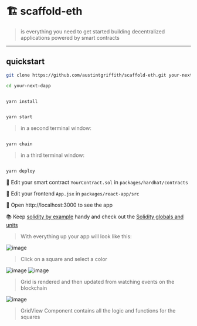 # 🏗 scaffold-eth

> is everything you need to get started building decentralized applications powered by smart contracts

---

## quickstart

```bash
git clone https://github.com/austintgriffith/scaffold-eth.git your-next-dapp

cd your-next-dapp
```

```bash

yarn install

```

```bash

yarn start

```

> in a second terminal window:

```bash

yarn chain

```

> in a third terminal window:

```bash

yarn deploy

```

🔏 Edit your smart contract `YourContract.sol` in `packages/hardhat/contracts`

📝 Edit your frontend `App.jsx` in `packages/react-app/src`

📱 Open http://localhost:3000 to see the app

📚 Keep [solidity by example](https://solidity-by-example.org) handy and check out the [Solidity globals and units](https://solidity.readthedocs.io/en/v0.6.6/units-and-global-variables.html)

> With everything up your app will look like this:

![image](https://user-images.githubusercontent.com/9419140/104850138-5568eb00-58bb-11eb-919b-6e20ec039069.png)

> Click on a square and select a color

![image](https://user-images.githubusercontent.com/9419140/104850079-f1462700-58ba-11eb-8488-e903f86b34dd.png)
![image](https://user-images.githubusercontent.com/9419140/104850164-7c272180-58bb-11eb-9d37-9997fbaef816.png)

> Grid is rendered and then updated from watching events on the blockchain

![image](https://user-images.githubusercontent.com/9419140/104850716-c067f100-58be-11eb-8d14-78013b919384.png)

> GridView Component contains all the logic and functions for the squares



